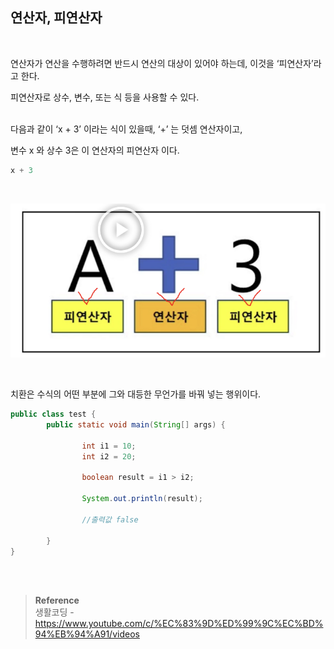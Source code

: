 ## 연산자, 피연산자

<br/>

연산자가 연산을 수행하려면 반드시 연산의 대상이 있어야 하는데, 이것을 ‘피연산자’라고 한다.

피연산자로 상수, 변수, 또는 식 등을 사용할 수 있다.

<br/>다음과 같이 ‘x + 3’ 이라는 식이 있을때, ‘+’ 는 덧셈 연산자이고,

변수 x 와 상수 3은 이 연산자의 피연산자 이다.

```java
x + 3
```

<br/>

![이미지](/programming/img/연산자.PNG)


<br/>

치환은 수식의 어떤 부분에 그와 대등한 무언가를 바꿔 넣는 행위이다.


```java
public class test {
		public static void main(String[] args) {
				
				int i1 = 10;
				int i2 = 20;

				boolean result = i1 > i2;

				System.out.println(result);

				//출력값 false
	
		}
}
```

<br/><br/>

>**Reference** 
> <br/>생활코딩 - https://www.youtube.com/c/%EC%83%9D%ED%99%9C%EC%BD%94%EB%94%A91/videos